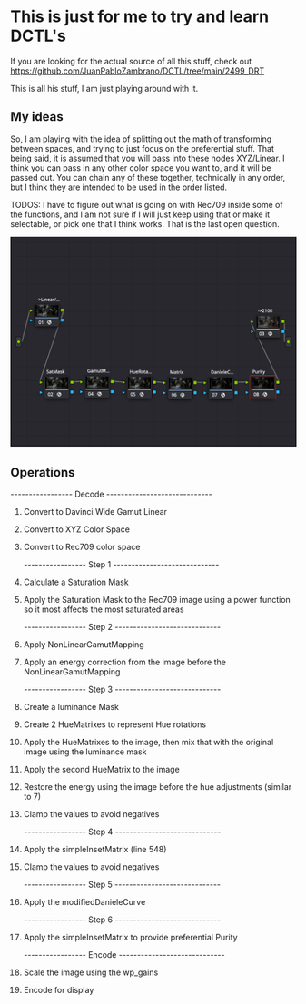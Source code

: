 # This is just for me to try and learn DCTL's

If you are looking for the actual source of all this stuff, check out
https://github.com/JuanPabloZambrano/DCTL/tree/main/2499_DRT

This is all his stuff, I am just playing around with it.

## My ideas

So, I am playing with the idea of splitting out the math of transforming between spaces, and trying to just focus on the preferential stuff. That being said, it is assumed that you will pass into these nodes XYZ/Linear. I think you can pass in any other color space you want to, and it will be passed out. You can chain any of these together, technically in any order, but I think they are intended to be used in the order listed.

TODOS:
I have to figure out what is going on with Rec709 inside some of the functions, and I am not sure if I will just keep using that or make it selectable, or pick one that I think works. That is the last open question.

![Image Description](NodeGraph.png)

## Operations

----------------- Decode -----------------------------

1. Convert to Davinci Wide Gamut Linear
2. Convert to XYZ Color Space
3. Convert to Rec709 color space

   ----------------- Step 1 -----------------------------

4. Calculate a Saturation Mask
5. Apply the Saturation Mask to the Rec709 image using a power function so it most affects the most saturated areas

   ----------------- Step 2 -----------------------------

6. Apply NonLinearGamutMapping
7. Apply an energy correction from the image before the NonLinearGamutMapping

   ----------------- Step 3 -----------------------------

8. Create a luminance Mask
9. Create 2 HueMatrixes to represent Hue rotations
10. Apply the HueMatrixes to the image, then mix that with the original image using the luminance mask
11. Apply the second HueMatrix to the image
12. Restore the energy using the image before the hue adjustments (similar to 7)
13. Clamp the values to avoid negatives

    ----------------- Step 4 -----------------------------

14. Apply the simpleInsetMatrix (line 548)
15. Clamp the values to avoid negatives

    ----------------- Step 5 -----------------------------

16. Apply the modifiedDanieleCurve

    ----------------- Step 6 -----------------------------

17. Apply the simpleInsetMatrix to provide preferential Purity

    ----------------- Encode -----------------------------

18. Scale the image using the wp_gains
19. Encode for display
